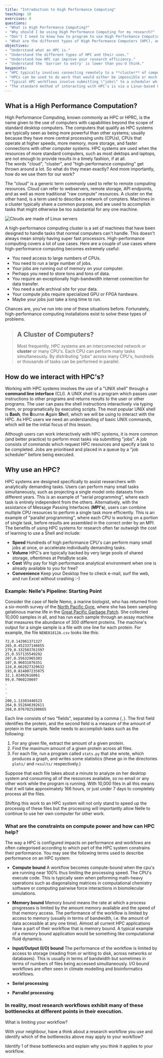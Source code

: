 ```yaml
---
title: "Introduction to High Performance Computing"
teaching: 10
exercises: 0
questions:
- "What is High Performance Computing?"
- "Why should I be using High Performance Computing for my research?"
- "Don't I need to know how to program to use High Performance Computing?"
- "What are the different types of High Performance Computers (HPC), and what are the different problems each one can solve?"
objectives:
- "Understand what an HPC is."
- "Understand the different types of HPC and their uses."
- "Understand how HPC can improve your research efficiency."
- "Understand the 'barrier to entry' is lower than you'd think."
keypoints:
- "HPC typically involves connecting remotely to a **cluster** of computers."
- "HPCs can be used to do work that would either be impossible or much slower in a Desktop environment."
- "Typical HPC workflows involve submitting \"jobs\" to a scheduler which queues/priortises the \"jobs\" of all users."
- "The standard method of interacting with HPC's is via a Linux-based Command Line Interface called \"The Shell\"."
---
```


## What is a High Performance Computation?
High Performance Computing, known commonly as HPC or HPRC, is the name given to the use of computers with capabilities beyond the scope of standard desktop computers. The computers that qualify as HPC systems are typically seen as being more powerful than other systems; 
usually because they have more central processing units (CPUs), CPUs that operate at higher speeds, more memory, more storage, and faster connections with other computer systems. HPC systems are used when the resources of more standard computers, such as most dektops and laptops, are not enough to provide results in a timely fashion, if at all.  
The words "cloud", "cluster", and "high-performance computing" get thrown around a lot.
So what do they mean exactly?
And more importantly, how do we use them for our work?

The "cloud" is a generic term commonly used to refer to remote computing resources.
Cloud can refer to webservers, remote storage, API endpoints, and as well as more traditional "raw compute" resources. 
A cluster on the other hand, is a term used to describe a network of compters.
Machines in a cluster typically share a common purpose, 
and are used to accomplish tasks that might otherwise be too substantial for any one machine. 

![Clouds are made of Linux servers](../files/linux-cloud.jpg)

A high-performance computing cluster is a set of machines that have been 
designed to handle tasks that normal computers can't handle.
This doesn't always mean simply having super fast processors. 
High-performance computing covers a lot of use cases.
Here are a couple of use cases where high-performance computing becomes extremely useful:

* You need access to large numbers of CPUs.
* You need to run a large number of jobs.
* Your jobs are running out of memory on your computer.
* Perhaps you need to store tons and tons of data.
* You require an exceptionally high-bandwidth internet connection for data transfer.
* You need a safe archival site for your data.
* Your compute jobs require specialized GPU or FPGA hardware.
* Maybe your jobs just take a long time to run.

Chances are, you've run into one of these situations before.
Fortunately, high-performance computing installations exist to solve these types of problems.

> ## A Cluster of Computers?
>
> Most frequently, HPC systems are an interconnected network or **cluster** or many CPU's.  Each CPU can perform many tasks simultaneously.  By distributing \"jobs\" across many CPU's, hundreds or thousands of tasks can be performed in parallel.

## How do we interact with HPC's?

Working with HPC systems involves the use of a \"UNIX shell\" through a **command line interface** (CLI). A UNIX shell is a program which passes user instructions to other programs and returns results to the user or other programs. The user can pass the shell instructions interactively via typing them, or programatically by executing scripts. The most popular UNIX shell is **Bash**, the **B**ourne **A**gain **Sh**ell, which we will be using to interact with the HPC. As HPC users we need an understanding of basic UNIX commands, which will be the initial focus of this lesson.

Although users can work interactively with HPC systems, it is more common (and better practice) to perform most tasks via submitting \"jobs\". A job consists of commands which request HPC resources and specify a task to be completed. Jobs are prioritised and placed in a queue by a \"job scheduler\" before being executed.

## Why use an HPC?

HPC systems are designed specifically to assist researchers with analytically demanding tasks. Users can perform many small tasks simultaneously, such as projecting a single model onto datasets from different years. This is an example of "serial programming", where each task is entirely independent from the others. Alternatively, with the assistance of Message Passing Interfaces (**MPI's**), users can combine multiple CPU resources to perform a single task more efficiently. This is an example of "parallel programming", where each CPU is working on a portion of single task, before results are assembled in the correct order by an MPI. The benefits of using HPC systems for research often far outweigh the cost of learning to use a Shell and include:

* **Speed** Hundreds of high performance CPU's can perform many small jobs at once, or accelerate individually demanding tasks.
* **Volume** HPC's are typically backed by very large pools of shared storage, oftentimes at PetaByte scale.
* **Cost** Why pay for high performance analytical environment when one is already available to you for free?
* **Convenience** Keep your Desktop free to check e-mail, surf the web, and run Excel without crashing :-)


### Example: Nelle's Pipeline: Starting Point

Consider the case of Nelle Nemo, a marine biologist, who
has returned from a six-month survey of the
[North Pacific Gyre](http://en.wikipedia.org/wiki/North_Pacific_Gyre),
where she has been sampling gelatinous marine life in the
[Great Pacific Garbage Patch](http://en.wikipedia.org/wiki/Great_Pacific_Garbage_Patch).
She collected 10,000 samples in all, and has run each sample through an assay machine
that measures the abundance of 300 different proteins.
The machine's output for a single sample is
a file with one line for each protein.
For example, the file `NENE01812A.csv` looks like this:

~~~
72,0.142961371327
265,0.452337146655
279,0.332503761597
25,0.557135549292
207,0.55632965303
107,0.96031076351
124,0.662827329632
193,0.814807235075
32,1.82402616061
99,0.7060230697
.
.
.
.
200,1.13383446523
264,0.552846392611
268,0.0767025200665
~~~

Each line consists of two "fields", separated by a comma (`,`).
The first field identifies the protein,
and the second field is a measure of the amount of protein in the sample.
Nelle needs to accomplish tasks such as the following:

1.  For any given file, extract the amount of a given protein.
2.  Find the maximum amount of a given protein across all files.
3.  For each file, run a program called `stats.py` that she wrote,
    which produces a graph, and writes some statistics
    (these go in the directories `plots/` and `results/` respectively.)

Suppose that each file takes about a minute to analyze on her desktop system and consuming all of the resources available, so no email or any other work while the program is running.  With 10,000 files in all this means that it will take approximately 166 hours, or just under 7 days to completely process all the files. 

Shifting this work to an HPC system will not only stand to speed up the processig of these files but the processing will importantly allow Nelle to continue to use her own computer for other work.

### What are the constraints on compute power and how can HPC help?
The way a HPC is configured impacts on performance and workfows are often categorised according to which part of the HPC system constrains their performance. You may see the following terms used to describe performance on an HPC system:

* **Compute bound** A workflow becomes compute-bound when the cpu's are running near 100% thus limiting the processing speed. The CPU's execute code. This is typically seen when peforming math-heavy operations such as diagonalising matrices in computational chemistry software or computing pairwise force interactions in biomolecular simulations.
* **Memory bound** Memory bound means the rate at which a process progresses is limited by the amount memory available and the speed of that memory access. The performance of the workflow is limited by access to memory (usually in terms of bandwidth, i.e. the amount of data accessible at any one time). Almost all current HPC applications have a part of their workflow that is memory bound. A typical example of a memory bound application would be something like computational fluid dynamics.
* **Input/Output (I/O) bound** The performance of the workflow is limited by access to storage (reading from or writing to disk, across networks or databases). This is usually in terms of bandwidth but sometimes in terms of numbers of files being accessed simultaneously. I/O bound workflows are often seen in climate modelling and bioinformatics workflows.

* **Seriel processing**
* **Parrallel processing** 


### In reality, most research workflows exhibit many of these bottlenecks at different points in their execution.

What is limiting your workflow?

With your neighbour, have a think about a research workflow you use and identify which of the bottlenecks above may apply to your workflow?

Identify 1 of these bottlenecks and explain why you think it applies to your workflow.
